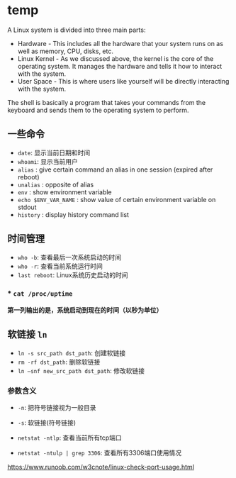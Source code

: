 # temp
A Linux system is divided into three main parts:

-   Hardware - This includes all the hardware that your system runs on as well as memory, CPU, disks, etc.
-   Linux Kernel - As we discussed above, the kernel is the core of the operating system. It manages the hardware and tells it how to interact with the system.
-   User Space - This is where users like yourself will be directly interacting with the system.

The shell is basically a program that takes your commands from the keyboard and sends them to the operating system to perform.

## 一些命令
* `date`: 显示当前日期和时间
* `whoami`: 显示当前用户
* `alias` : give certain command an alias in one session (expired after reboot)
* `unalias` : opposite of alias
* `env` : show environment variable
* `echo $ENV_VAR_NAME` : show value of certain environment variable on stdout
* `history` : display history command list


## 时间管理
* `who -b`: 查看最后一次系统启动的时间
* `who -r`: 查看当前系统运行时间
* `last reboot`: Linux系统历史启动的时间

### * `cat /proc/uptime`
**第一列输出的是，系统启动到现在的时间（以秒为单位）**

## 软链接 `ln`
* `ln -s src_path dst_path`: 创建软链接
* `rm -rf dst_path`: 删除软链接
* `ln –snf new_src_path dst_path`: 修改软链接

### 参数含义
* `-n`: 把符号链接视为一般目录
* `-s`: 软链接(符号链接)


* `netstat -ntlp`: 查看当前所有tcp端口 
* `netstat -ntulp | grep 3306`:  查看所有3306端口使用情况

https://www.runoob.com/w3cnote/linux-check-port-usage.html

<!--stackedit_data:
eyJoaXN0b3J5IjpbMTIxNDgyNTU4LDM3MzM1NDEyOV19
-->